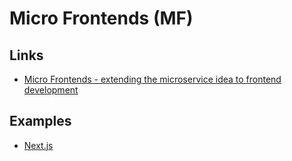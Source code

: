 # Micro Frontends (MF)

<!--
https://medium.com/@henrique.weiand/building-a-system-like-lego-with-react-and-micro-frontends-e23a6e90eb46

https://martinfowler.com/articles/micro-frontends.html

https://qiankun.umijs.org/guide#what-are-micro-frontends

https://app.pluralsight.com/course-player?courseId=4e0fd677-3dd6-4a26-b8f1-eb3b14757f7c
https://docs.microsoft.com/en-us/dotnet/architecture/microservices/architect-microservice-container-applications/microservice-based-composite-ui-shape-layout
https://www.udemy.com/course/microfrontend-course/

---

https://github.com/atilafassina/multiapp-domain
https://github.com/Muzikanto/micro-frontend-starter
https://github.com/HidemitsuHashimoto/micro-frontend-nextjs
https://github.com/lucasbaquinoo/microfrontends
-->

## Links

- [Micro Frontends - extending the microservice idea to frontend development](https://micro-frontends.org/)

## Examples

- [Next.js](https://github.com/ekaone/microfrontends)
